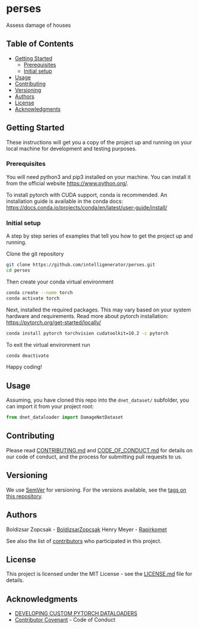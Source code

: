 # perses
Assess damage of houses

## Table of Contents

-   [Getting Started](#getting-started)
    -   [Prerequisites](#prerequisites)
    -   [Initial setup](#initial-setup)
-   [Usage](#usage)
-   [Contributing](#contributing)
-   [Versioning](#versioning)
-   [Authors](#authors)
-   [License](#license)
-   [Acknowledgments](#acknowledgments)

## Getting Started

These instructions will get you a copy of the project up and running on your
local machine for development and testing purposes.

### Prerequisites

You will need python3 and pip3 installed on your machine. You can install it
from the official website https://www.python.org/.

To install pytorch with CUDA support, conda is recommended. An installation
guide is available in the conda docs:
https://docs.conda.io/projects/conda/en/latest/user-guide/install/

### Initial setup

A step by step series of examples that tell you how to get the project up and
running.

Clone the git repository

```bash
git clone https://github.com/intelligenerator/perses.git
cd perses
```

Then create your conda virtual environment

```bash
conda create --name torch
conda activate torch
```

Next, installed the required packages. This may vary based on your system
hardware and requirements. Read more about pytorch installation:
https://pytorch.org/get-started/locally/

```bash
conda install pytorch torchvision cudatoolkit=10.2 -c pytorch
```

To exit the virtual environment run

```bash
conda deactivate
```

Happy coding!

## Usage

Assuming, you have cloned this repo into the `dnet_dataset/` subfolder, you can import
it from your project root:

```python
from dnet_dataloader import DamageNetDataset
```


## Contributing

Please read [CONTRIBUTING.md](CONTRIBUTING.md) and
[CODE_OF_CONDUCT.md](CODE_OF_CONDUCT.md) for details on our code of conduct, and
the process for submitting pull requests to us.

## Versioning

We use [SemVer](http://semver.org/) for versioning. For the versions available,
see the [tags on this repository](https://github.com/intelligenerator/unet_dataset/tags).

## Authors

Boldizsar Zopcsak - [BoldizsarZopcsak](https://github.com/BoldizsarZopcsak)
Henry Meyer - [Rapirkomet](https://github.com/rapirkomet)


See also the list of
[contributors](https://github.com/intelligenerator/unet_dataset/contributors)
who participated in this project.

## License

This project is licensed under the MIT License - see the
[LICENSE.md](LICENSE.md) file for details.

## Acknowledgments

-   [DEVELOPING CUSTOM PYTORCH DATALOADERS](https://pytorch.org/tutorials/recipes/recipes/custom_dataset_transforms_loader.html)
-   [Contributor Covenant](https://www.contributor-covenant.org/) - Code of Conduct
